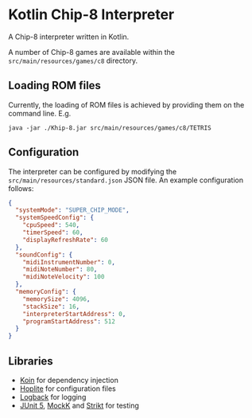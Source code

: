 # Kotlin Chip-8 Interpreter

A Chip-8 interpreter written in Kotlin.

A number of Chip-8 games are available within the `src/main/resources/games/c8` directory.

## Loading ROM files

Currently, the loading of ROM files is achieved by providing them on the command line. E.g.

`java -jar ./Khip-8.jar src/main/resources/games/c8/TETRIS`

## Configuration

The interpreter can be configured by modifying the `src/main/resources/standard.json` JSON file. An example configuration follows:

```json
{
  "systemMode": "SUPER_CHIP_MODE",
  "systemSpeedConfig": {
    "cpuSpeed": 540,
    "timerSpeed": 60,
    "displayRefreshRate": 60
  },
  "soundConfig": {
    "midiInstrumentNumber": 0,
    "midiNoteNumber": 80,
    "midiNoteVelocity": 100
  },
  "memoryConfig": {
    "memorySize": 4096,
    "stackSize": 16,
    "interpreterStartAddress": 0,
    "programStartAddress": 512
  }
}
```
## Libraries

* [Koin](https://github.com/InsertKoinIO/koin) for dependency injection
* [Hoplite](https://github.com/sksamuel/hoplite) for configuration files
* [Logback](https://github.com/qos-ch/logback) for logging
* [JUnit 5](https://github.com/junit-team/junit5), [MockK](https://github.com/mockk/mockk) and [Strikt](https://github.com/robfletcher/strikt) for testing